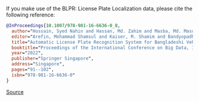 If you make use of the BLPR: License Plate Localization data, please cite the following reference:

``` bibtex
@InProceedings{10.1007/978-981-16-6636-0_8,
  author="Hossain, Syed Nahin and Hassan, Md. Zahim and Masba, Md. Masum Al",
  editor="Arefin, Mohammad Shamsul and Kaiser, M. Shamim and Bandyopadhyay, Anirban and Ahad, Md. Atiqur Rahman and Ray, Kanad",
  title="Automatic License Plate Recognition System for Bangladeshi Vehicles Using Deep Neural Network",
  booktitle="Proceedings of the International Conference on Big Data, IoT, and Machine Learning",
  year="2022",
  publisher="Springer Singapore",
  address="Singapore",
  pages="91--102",
  isbn="978-981-16-6636-0"
}
```

[Source](https://link.springer.com/chapter/10.1007/978-981-16-6636-0_8)